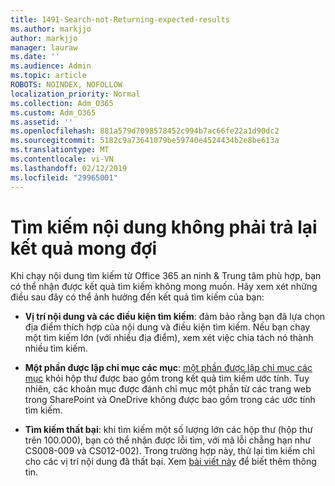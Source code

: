 ```yaml
---
title: 1491-Search-not-Returning-expected-results
ms.author: markjjo
author: markjjo
manager: lauraw
ms.date: ''
ms.audience: Admin
ms.topic: article
ROBOTS: NOINDEX, NOFOLLOW
localization_priority: Normal
ms.collection: Adm_O365
ms.custom: Adm_O365
ms.assetid: ''
ms.openlocfilehash: 881a579d7098578452c994b7ac66fe22a1d90dc2
ms.sourcegitcommit: 5182c9a73641079be59740e4524434b2e8be613a
ms.translationtype: MT
ms.contentlocale: vi-VN
ms.lasthandoff: 02/12/2019
ms.locfileid: "29965001"
---
```

# <a name="content-search-not-returning-expected-results"></a>Tìm kiếm nội dung không phải trả lại kết quả mong đợi

Khi chạy nội dung tìm kiếm từ Office 365 an ninh & Trung tâm phù hợp, bạn có thể nhận được kết quả tìm kiếm không mong muốn. Hãy xem xét những điều sau đây có thể ảnh hưởng đến kết quả tìm kiếm của bạn:

- **Vị trí nội dung và các điều kiện tìm kiếm**: đảm bảo rằng bạn đã lựa chọn địa điểm thích hợp của nội dung và điều kiện tìm kiếm. Nếu bạn chạy một tìm kiếm lớn (với nhiều địa điểm), xem xét việc chia tách nó thành nhiều tìm kiếm.

- **Một phần được lập chỉ mục các mục**: [một phần được lập chỉ mục các mục](https://docs.microsoft.com/office365/securitycompliance/partially-indexed-items-in-content-search) khỏi hộp thư được bao gồm trong kết quả tìm kiếm ước tính. Tuy nhiên, các khoản mục được đánh chỉ mục một phần từ các trang web trong SharePoint và OneDrive không được bao gồm trong các ước tính tìm kiếm.

- **Tìm kiếm thất bại**: khi tìm kiếm một số lượng lớn các hộp thư (hộp thư trên 100.000), bạn có thể nhận được lỗi tìm, với mã lỗi chẳng hạn như CS008-009 và CS012-002). Trong trường hợp này, thử lại tìm kiếm chỉ cho các vị trí nội dung đã thất bại. Xem [bài viết này](https://docs.microsoft.com/office365/securitycompliance/retry-failed-content-search) để biết thêm thông tin.
